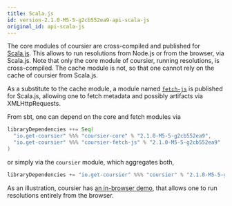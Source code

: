 ```yaml
---
title: Scala.js
id: version-2.1.0-M5-5-g2cb552ea9-api-scala-js
original_id: api-scala-js
---
```


The core modules of coursier are cross-compiled and published for
[Scala.js](https://www.scala-js.org). This allows to run resolutions from
Node.js or from the browser, via Scala.js. Note that only the core module
of coursier, running resolutions, is cross-compiled. The cache module is not,
so that one cannot rely on the cache of coursier from Scala.js.

As a substitute to the cache module, a module named
[`fetch-js`](https://repo1.maven.org/maven2/io/get-coursier/coursier-fetch-js_sjs0.6_2.12)
is published for Scala.js, allowing one to fetch metadata and possibly
artifacts via XMLHttpRequests.

From sbt, one can depend on the core and fetch modules via
```scala
libraryDependencies ++= Seq(
  "io.get-coursier" %%% "coursier-core" % "2.1.0-M5-5-g2cb552ea9",
  "io.get-coursier" %%% "coursier-fetch-js" % "2.1.0-M5-5-g2cb552ea9"
)
```
or simply via the `coursier` module, which aggregates both,
```scala
libraryDependencies += "io.get-coursier" %%% "coursier" % "2.1.0-M5-5-g2cb552ea9"
```

As an illustration, coursier has [an in-browser demo](../demo), that allows one
to run resolutions entirely from the browser.
